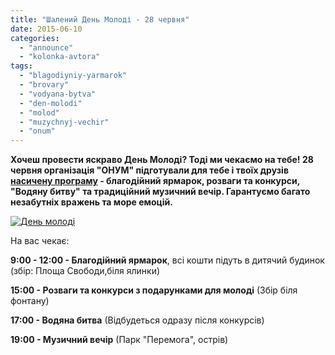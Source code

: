 ```yaml
---
title: "Шалений День Молоді - 28 червня"
date: 2015-06-10
categories: 
  - "announce"
  - "kolonka-avtora"
tags: 
  - "blagodiyniy-yarmarok"
  - "brovary"
  - "vodyana-bytva"
  - "den-molodi"
  - "molod"
  - "muzychnyj-vechir"
  - "onum"
---
```


**Хочеш провести яскраво День Молоді? Тоді ми чекаємо на тебе! 28 червня організація "ОНУМ" підготували для тебе і твоїх друзів [насичену програму](http://vk.com/denmolodi.onym) - благодійний ярмарок, розваги та конкурси, "Водяну битву" та традиційний музичний вечір. Гарантуємо багато незабутніх вражень та море емоцій.**

[![День молоді](https://mpz.brovary.org/wp-content/uploads/2015/06/Den-molodi.jpg)](https://mpz.brovary.org/wp-content/uploads/2015/06/Den-molodi.jpg)

На вас чекає:

**9:00 - 12:00 - Благодійний ярмарок**, всі кошти підуть в дитячий будинок (збір: Площа Свободи,біля ялинки)

**15:00 - Розваги та конкурси з подарунками для молоді** (Збір біля фонтану)

**17:00 - Водяна битва** (Відбудеться одразу після конкурсів)

**19:00 - Музичний вечір** (Парк "Перемога", острів)
